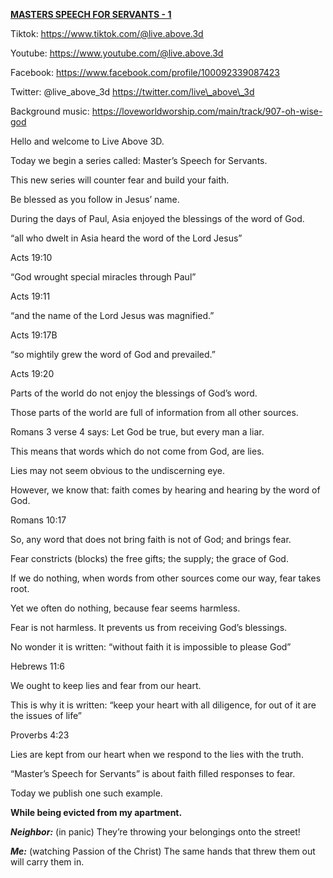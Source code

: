 **<u>MASTERS SPEECH FOR SERVANTS - 1</u>**

Tiktok:
[<u>https://www.tiktok.com/@live.above.3d</u>](https://www.tiktok.com/@live.above.3d)

Youtube:
[<u>https://www.youtube.com/@live.above.3d</u>](https://www.youtube.com/@live.above.3d)

Facebook:
[<u>https://www.facebook.com/profile/100092339087423</u>](https://www.facebook.com/profile/100092339087423)

Twitter: @live\_above\_3d
[<u>https://twitter.com/live\_above\_3d</u>](https://twitter.com/live_above_3d)

Background music:
<https://loveworldworship.com/main/track/907-oh-wise-god>

Hello and welcome to Live Above 3D.

Today we begin a series called: Master’s Speech for Servants.

This new series will counter fear and build your faith.

Be blessed as you follow in Jesus’ name.

During the days of Paul, Asia enjoyed the blessings of the word of God.

“all who dwelt in Asia heard the word of the Lord Jesus”

Acts 19:10

“God wrought special miracles through Paul”

Acts 19:11

“and the name of the Lord Jesus was magnified.”

Acts 19:17B

“so mightily grew the word of God and prevailed.”

Acts 19:20

Parts of the world do not enjoy the blessings of God’s word.

Those parts of the world are full of information from all other sources.

Romans 3 verse 4 says: Let God be true, but every man a liar.

This means that words which do not come from God, are lies.

Lies may not seem obvious to the undiscerning eye.

However, we know that: faith comes by hearing and hearing by the word of
God.

Romans 10:17

So, any word that does not bring faith is not of God; and brings fear.

Fear constricts (blocks) the free gifts; the supply; the grace of God.

If we do nothing, when words from other sources come our way, fear takes
root.

Yet we often do nothing, because fear seems harmless.

Fear is not harmless. It prevents us from receiving God’s blessings.

No wonder it is written: “without faith it is impossible to please God”

Hebrews 11:6

We ought to keep lies and fear from our heart.

This is why it is written: “keep your heart with all diligence, for out
of it are the issues of life”

Proverbs 4:23

Lies are kept from our heart when we respond to the lies with the truth.

“Master’s Speech for Servants” is about faith filled responses to fear.

Today we publish one such example.

**While being evicted from my apartment.**

***Neighbor:*** (in panic) They’re throwing your belongings onto the
street!

***Me:*** (watching Passion of the Christ) The same hands that threw
them out will carry them in.

